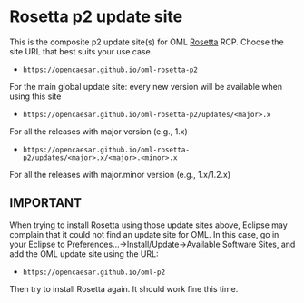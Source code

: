 # Rosetta p2 update site
This is the composite p2 update site(s) for OML [Rosetta](https://github.com/opencaesar/oml-rosetta) RCP. Choose the site URL that best suits your use case.

- `https://opencaesar.github.io/oml-rosetta-p2`

For the main global update site: every new version will be available when using this site

- `https://opencaesar.github.io/oml-rosetta-p2/updates/<major>.x`

For all the releases with major version (e.g., 1.x)

- `https://opencaesar.github.io/oml-rosetta-p2/updates/<major>.x/<major>.<minor>.x`

For all the releases with major.minor version (e.g., 1.x/1.2.x)

## IMPORTANT

When trying to install Rosetta using those update sites above, Eclipse may complain that it could not find an update site for OML. In this case, go in your Eclipse to Preferences...->Install/Update->Available Software Sites, and add the OML update site using the URL:

- `https://opencaesar.github.io/oml-p2`

Then try to install Rosetta again. It should work fine this time.
